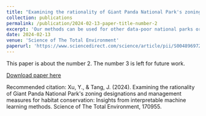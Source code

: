 ```yaml
---
title: "Examining the rationality of Giant Panda National Park's zoning designations and management measures for habitat conservation: Insights from interpretable machine learning methods"
collection: publications
permalink: /publication/2024-02-13-paper-title-number-2
excerpt: 'Our methods can be used for other data-poor national parks or protected areas.'
date: 2024-02-13
venue: 'Science of The Total Environment'
paperurl: 'https://www.sciencedirect.com/science/article/pii/S0048969724010945'
---
```

This paper is about the number 2. The number 3 is left for future work.

[Download paper here](http://academicpages.github.io/files/paper2.pdf)

Recommended citation: Xu, Y., & Tang, J. (2024). Examining the rationality of Giant Panda National Park's zoning designations and management measures for habitat conservation: Insights from interpretable machine learning methods. Science of The Total Environment, 170955.
